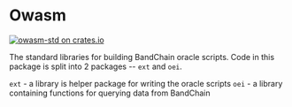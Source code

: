 # Owasm

[![owasm-std on crates.io](https://img.shields.io/crates/v/owasm-std.svg)](https://crates.io/crates/owasm-std)

The standard libraries for building BandChain oracle scripts. Code in this package is split into 2 packages -- `ext` and `oei`.

`ext` - a library is helper package for writing the oracle scripts 
`oei` - a library containing functions for querying data from BandChain
